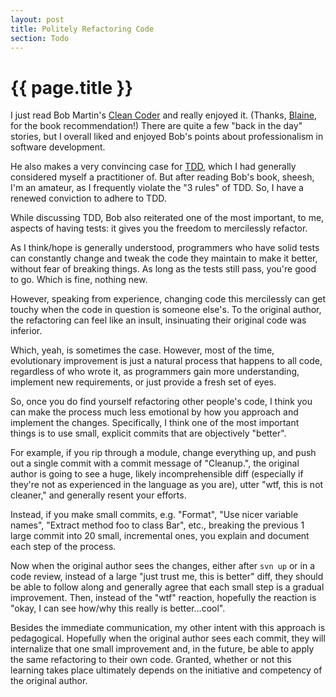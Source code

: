 ```yaml
---
layout: post
title: Politely Refactoring Code
section: Todo
---
```


{{ page.title }}
================

I just read Bob Martin's [Clean Coder](http://www.amazon.com/Clean-Code-Handbook-Software-Craftsmanship/dp/0132350882) and really enjoyed it. (Thanks, [Blaine](http://blog.blainebuxton.com/), for the book recommendation!) There are quite a few "back in the day" stories, but I overall liked and enjoyed Bob's points about professionalism in software development.

He also makes a very convincing case for [TDD](http://en.wikipedia.org/wiki/Test-driven_development), which I had generally considered myself a practitioner of. But after reading Bob's book, sheesh, I'm an amateur, as I frequently violate the "3 rules" of TDD. So, I have a renewed conviction to adhere to TDD.

While discussing TDD, Bob also reiterated one of the most important, to me, aspects of having tests: it gives you the freedom to mercilessly refactor.

As I think/hope is generally understood, programmers who have solid tests can constantly change and tweak the code they maintain to make it better, without fear of breaking things. As long as the tests still pass, you're good to go. Which is fine, nothing new.

However, speaking from experience, changing code this mercilessly can get touchy when the code in question is someone else's. To the original author, the refactoring can feel like an insult, insinuating their original code was inferior.

Which, yeah, is sometimes the case. However, most of the time, evolutionary improvement is just a natural process that happens to all code, regardless of who wrote it, as programmers gain more understanding, implement new requirements, or just provide a fresh set of eyes.

So, once you do find yourself refactoring other people's code, I think you can make the process much less emotional by how you approach and implement the changes. Specifically, I think one of the most important things is to use small, explicit commits that are objectively "better".

For example, if you rip through a module, change everything up, and push out a single commit with a commit message of "Cleanup.", the original author is going to see a huge, likely incomprehensible diff (especially if they're not as experienced in the language as you are), utter "wtf, this is not cleaner," and generally resent your efforts.

Instead, if you make small commits, e.g. "Format", "Use nicer variable names", "Extract method foo to class Bar", etc., breaking the previous 1 large commit into 20 small, incremental ones, you explain and document each step of the process.

Now when the original author sees the changes, either after `svn up` or in a code review, instead of a large "just trust me, this is better" diff, they should be able to follow along and generally agree that each small step is a gradual improvement. Then, instead of the "wtf" reaction, hopefully the reaction is "okay, I can see how/why this really is better...cool".

Besides the immediate communication, my other intent with this approach is pedagogical. Hopefully when the original author sees each commit, they will internalize that one small improvement and, in the future, be able to apply the same refactoring to their own code. Granted, whether or not this learning takes place ultimately depends on the initiative and competency of the original author.


